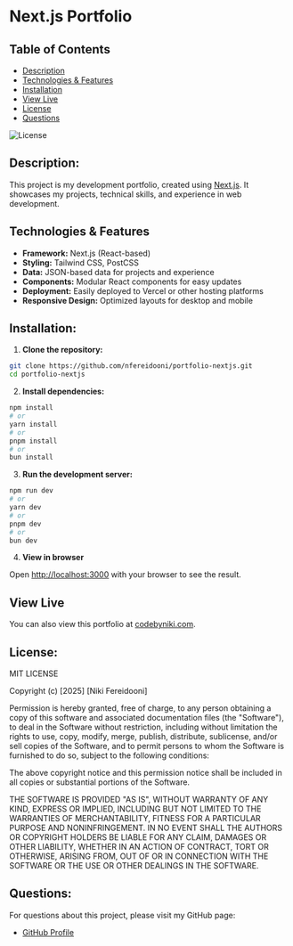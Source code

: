 # Next.js Portfolio

## Table of Contents
- [Description](#description)
- [Technologies & Features](#technologies--features)
- [Installation](#installation)
- [View Live](#view-live)
- [License](#license)
- [Questions](#questions)

![License](https://img.shields.io/badge/license-MIT-blue.svg)

## Description: 

This project is my development portfolio, created using [Next.js](https://nextjs.org). It showcases my projects, technical skills, and experience in web development.

## Technologies & Features

- **Framework:** Next.js (React-based)
- **Styling:** Tailwind CSS, PostCSS
- **Data:** JSON-based data for projects and experience
- **Components:** Modular React components for easy updates
- **Deployment:** Easily deployed to Vercel or other hosting platforms
- **Responsive Design:** Optimized layouts for desktop and mobile

## Installation:

1. **Clone the repository:**  
```bash
git clone https://github.com/nfereidooni/portfolio-nextjs.git
cd portfolio-nextjs
```

2. **Install dependencies:**

```bash
npm install
# or
yarn install
# or
pnpm install
# or
bun install
```

3. **Run the development server:**

```bash
npm run dev
# or
yarn dev
# or
pnpm dev
# or
bun dev
```

4. **View in browser**

Open [http://localhost:3000](http://localhost:3000) with your browser to see the result.

## View Live

You can also view this portfolio at [codebyniki.com](http://www.codebyniki.com).

## License:
MIT LICENSE

Copyright (c) [2025] [Niki Fereidooni]

Permission is hereby granted, free of charge, to any person obtaining a copy
of this software and associated documentation files (the "Software"), to deal
in the Software without restriction, including without limitation the rights
to use, copy, modify, merge, publish, distribute, sublicense, and/or sell
copies of the Software, and to permit persons to whom the Software is
furnished to do so, subject to the following conditions:

The above copyright notice and this permission notice shall be included in all
copies or substantial portions of the Software.

THE SOFTWARE IS PROVIDED "AS IS", WITHOUT WARRANTY OF ANY KIND, EXPRESS OR
IMPLIED, INCLUDING BUT NOT LIMITED TO THE WARRANTIES OF MERCHANTABILITY,
FITNESS FOR A PARTICULAR PURPOSE AND NONINFRINGEMENT. IN NO EVENT SHALL THE
AUTHORS OR COPYRIGHT HOLDERS BE LIABLE FOR ANY CLAIM, DAMAGES OR OTHER
LIABILITY, WHETHER IN AN ACTION OF CONTRACT, TORT OR OTHERWISE, ARISING FROM,
OUT OF OR IN CONNECTION WITH THE SOFTWARE OR THE USE OR OTHER DEALINGS IN THE
SOFTWARE.

## Questions:
For questions about this project, please visit my GitHub page:
- [GitHub Profile](https://github.com/nfereidooni)
